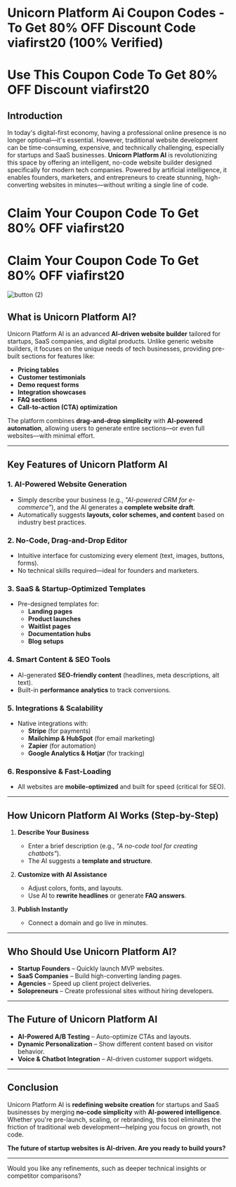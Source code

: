 # Unicorn Platform Ai Coupon Codes - To Get 80% OFF Discount Code viafirst20 (100% Verified)
# Use This Coupon Code To Get 80% OFF Discount viafirst20

## **Introduction**
In today's digital-first economy, having a professional online presence is no longer optional—it's essential. However, traditional website development can be time-consuming, expensive, and technically challenging, especially for startups and SaaS businesses. **Unicorn Platform AI** is revolutionizing this space by offering an intelligent, no-code website builder designed specifically for modern tech companies. Powered by artificial intelligence, it enables founders, marketers, and entrepreneurs to create stunning, high-converting websites in minutes—without writing a single line of code.

# Claim Your Coupon Code To Get 80% OFF viafirst20
# Claim Your Coupon Code To Get 80% OFF viafirst20
![button (2)](https://github.com/user-attachments/assets/d89322d7-786f-492a-b14c-16a7a1d0cfd5)


## **What is Unicorn Platform AI?**
Unicorn Platform AI is an advanced **AI-driven website builder** tailored for startups, SaaS companies, and digital products. Unlike generic website builders, it focuses on the unique needs of tech businesses, providing pre-built sections for features like:
- **Pricing tables**
- **Customer testimonials**
- **Demo request forms**
- **Integration showcases**
- **FAQ sections**
- **Call-to-action (CTA) optimization**

The platform combines **drag-and-drop simplicity** with **AI-powered automation**, allowing users to generate entire sections—or even full websites—with minimal effort.

---

## **Key Features of Unicorn Platform AI**

### **1. AI-Powered Website Generation**
- Simply describe your business (e.g., *"AI-powered CRM for e-commerce"*), and the AI generates a **complete website draft**.
- Automatically suggests **layouts, color schemes, and content** based on industry best practices.

### **2. No-Code, Drag-and-Drop Editor**
- Intuitive interface for customizing every element (text, images, buttons, forms).
- No technical skills required—ideal for founders and marketers.

### **3. SaaS & Startup-Optimized Templates**
- Pre-designed templates for:
  - **Landing pages**
  - **Product launches**
  - **Waitlist pages**
  - **Documentation hubs**
  - **Blog setups**

### **4. Smart Content & SEO Tools**
- AI-generated **SEO-friendly content** (headlines, meta descriptions, alt text).
- Built-in **performance analytics** to track conversions.

### **5. Integrations & Scalability**
- Native integrations with:
  - **Stripe** (for payments)
  - **Mailchimp & HubSpot** (for email marketing)
  - **Zapier** (for automation)
  - **Google Analytics & Hotjar** (for tracking)

### **6. Responsive & Fast-Loading**
- All websites are **mobile-optimized** and built for speed (critical for SEO).

---

## **How Unicorn Platform AI Works (Step-by-Step)**
1. **Describe Your Business**  
   - Enter a brief description (e.g., *"A no-code tool for creating chatbots"*).  
   - The AI suggests a **template and structure**.  

2. **Customize with AI Assistance**  
   - Adjust colors, fonts, and layouts.  
   - Use AI to **rewrite headlines** or generate **FAQ answers**.  

3. **Publish Instantly**  
   - Connect a domain and go live in minutes.  

---

## **Who Should Use Unicorn Platform AI?**
- **Startup Founders** – Quickly launch MVP websites.  
- **SaaS Companies** – Build high-converting landing pages.  
- **Agencies** – Speed up client project deliveries.  
- **Solopreneurs** – Create professional sites without hiring developers.  

---

## **The Future of Unicorn Platform AI**
- **AI-Powered A/B Testing** – Auto-optimize CTAs and layouts.  
- **Dynamic Personalization** – Show different content based on visitor behavior.  
- **Voice & Chatbot Integration** – AI-driven customer support widgets.  

---

## **Conclusion**
Unicorn Platform AI is **redefining website creation** for startups and SaaS businesses by merging **no-code simplicity** with **AI-powered intelligence**. Whether you're pre-launch, scaling, or rebranding, this tool eliminates the friction of traditional web development—helping you focus on growth, not code.  

**The future of startup websites is AI-driven. Are you ready to build yours?**  

---

Would you like any refinements, such as deeper technical insights or competitor comparisons?
